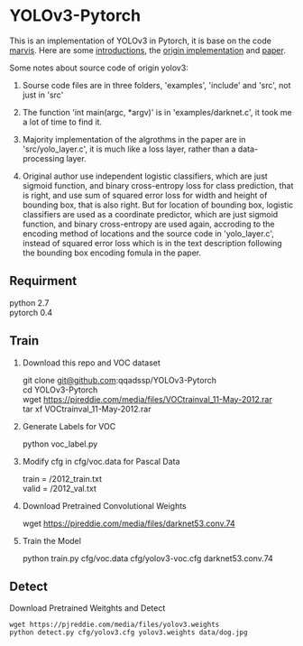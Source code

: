 # YOLOv3-Pytorch

This is an implementation of YOLOv3 in Pytorch, it is base on the code [marvis](https://github.com/marvis/pytorch-yolo3). Here are some [introductions](https://pjreddie.com/darknet/yolo/), the [origin implementation](https://github.com/pjreddie/darknet) and [paper](https://pjreddie.com/media/files/papers/YOLOv3.pdf).

Some notes about source code of origin yolov3:
1. Sourse code files are in three folders, 'examples', 'include' and 'src', not just in 'src'  

2. The function 'int main(argc, *argv)' is in 'examples/darknet.c', it took me a lot of time to find it.

3. Majority implementation of the algrothms in the paper are in 'src/yolo_layer.c', it is much like a loss layer, rather than a data-processing layer.

4. Original author use independent logistic classifiers, which are just sigmoid function, and binary cross-entropy loss for class prediction, that is right, and use sum of squared error loss for width and height of bounding box, that is also right. But for location of bounding box, logistic classifiers are used as a coordinate predictor, which are just sigmoid function, and binary cross-entropy are used again, accroding to the encoding method of locations and the source code in 'yolo_layer.c', instead of squared error loss which is in the text description following the bounding box encoding fomula in the paper.

## Requirment

python 2.7  
pytorch 0.4  

## Train

1. Download this repo and VOC dataset  

    git clone git@github.com:qqadssp/YOLOv3-Pytorch  
    cd YOLOv3-Pytorch  
    wget https://pjreddie.com/media/files/VOCtrainval_11-May-2012.rar  
    tar xf VOCtrainval_11-May-2012.rar  

2. Generate Labels for VOC  

    python voc_label.py  

3. Modify cfg in cfg/voc.data for Pascal Data  

    train = <path-to-voc>/2012_train.txt  
    valid = <path-to-voc>/2012_val.txt  

4. Download Pretrained Convolutional Weights  

    wget https://pjreddie.com/media/files/darknet53.conv.74  

5. Train the Model  

    python train.py cfg/voc.data cfg/yolov3-voc.cfg darknet53.conv.74  

## Detect

Download Pretrained Weitghts and Detect  

    wget https://pjreddie.com/media/files/yolov3.weights  
    python detect.py cfg/yolov3.cfg yolov3.weights data/dog.jpg  

